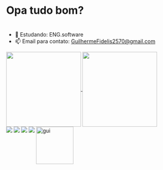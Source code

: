 # Opa tudo bom? <h1>

- 🌱 Estudando: ENG.software
- 📫 Email para contato: GuilhermeFidelis2570@gmail.com

<a href="https://github.com/GuilhermeFideliscch/github-readme-stats">
  <img height=200 align="center" src="https://github-readme-stats.vercel.app/api?username=GuilhermeFideliscch&theme=neon" />
</a>
<a href="https://github.com/GuilhermeFideliscch/convoychat">
  <img height=200 align="center" src="https://github-readme-stats.vercel.app/api/top-langs?username=GuilhermeFideliscch&layout=compact&langs_count=8&card_width=320&theme=neon" />
</a>

<div> 
  <a href="https://www.instagram.com/guifidelis_0725" target="_blank"><img src="https://img.shields.io/badge/-Instagram-%23E4405F?style=for-the-badge&logo=instagram&logoColor=white" target="_blank"></a>
 	<a href="https://www.twitch.tv/sheidalol" target="_blank"><img src="https://img.shields.io/badge/Twitch-9146FF?style=for-the-badge&logo=twitch&logoColor=white" target="_blank"></a>
  <a href = "mailto: Guilherme.Fidelis2570@gmail.com"><img src="https://img.shields.io/badge/-Gmail-%23333?style=for-the-badge&logo=gmail&logoColor=white" target="_blank"></a>
  <a href="https://www.linkedin.com/in/guilherme-fidelis2570/" target="_blank"><img src="https://img.shields.io/badge/-LinkedIn-%230077B5?style=for-the-badge&logo=linkedin&logoColor=white" target="_blank"></a> 
  <img height=100 align="top" alt=gui src="https://media.giphy.com/media/Dg4TxjYikCpiGd7tYs/giphy.gif?cid=82a1493b92u9172t2oam8r2nr8r02pqpy5my24poeb2ytvzm&ep=v1_gifs_trending&rid=giphy.gif&ct=g">
  
</div>


